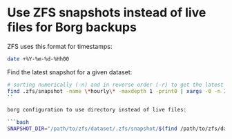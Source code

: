 # Use ZFS snapshots instead of live files for Borg backups


ZFS uses this format for timestamps:
```bash
date +%Y-%m-%d-%Hh00
```

Find the latest snapshot for a given dataset:

```bash
# sorting numerically (-n) and in reverse order (-r) to get the latest snapshot first
find .zfs/snapshot -name \*hourly\* -maxdepth 1 -print0 | xargs -0 -n 1 basename | sort -n -r | head -n 1
``

borg configuration to use directory instead of live files:

```bash
SNAPSHOT_DIR="/path/to/zfs/dataset/.zfs/snapshot/$(find /path/to/zfs/dataset/.zfs/snapshot -name \*hourly\* -maxdepth 1 -print0 | xargs -0 -n 1 basename | sort -n -r | head -n 1)"
```
